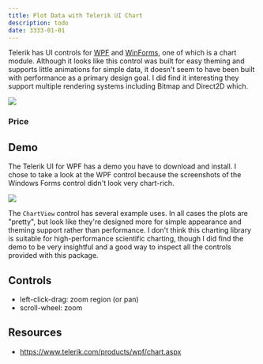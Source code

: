 ```yaml
---
title: Plot Data with Telerik UI Chart
description: todo
date: 3333-01-01
---
```


Telerik has UI controls for [WPF](https://www.telerik.com/products/wpf/chart.aspx) and [WinForms](https://www.telerik.com/products/winforms.aspx), one of which is a chart module. Although it looks like this control was built for easy theming and supports little animations for simple data, it doesn't seem to have been built with performance as a primary design goal. I did find it interesting they support multiple rendering systems including Bitmap and Direct2D which.

![](graphics/telerik-ui-wpf-demo.jpg)

### Price

## Demo

The Telerik UI for WPF has a demo you have to download and install. I chose to take a look at the WPF control because the screenshots of the Windows Forms control didn't look very chart-rich.

![](graphics/telerik-live-data.gif)

The `ChartView` control has several example uses. In all cases the plots are "pretty", but look like they're designed more for simple appearance and theming support rather than performance. I don't think this charting library is suitable for high-performance scientific charting, though I did find the demo to be very insightful and a good way to inspect all the controls provided with this package.

## Controls

* left-click-drag: zoom region (or pan)
* scroll-wheel: zoom

## Resources
* https://www.telerik.com/products/wpf/chart.aspx
